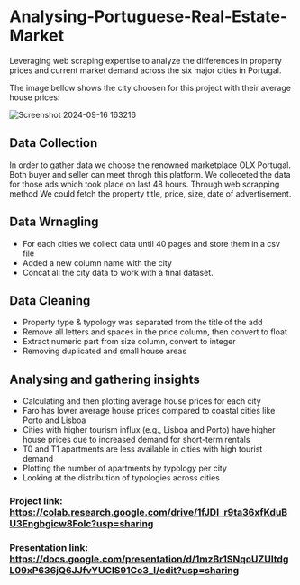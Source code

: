 # Analysing-Portuguese-Real-Estate-Market
Leveraging web scraping expertise to analyze the differences in property prices and current market demand across the six major cities in Portugal.

The image bellow shows the city choosen for this project with their average house prices: 

![Screenshot 2024-09-16 163216](https://github.com/user-attachments/assets/0010522b-bbab-4530-80c1-7c81ceda67f6)
## Data Collection 
In order to gather data we choose the renowned marketplace OLX Portugal. Both buyer and seller can meet throgh this platform. We colleceted the data for those ads which took place on last 48 hours. 
Through web scrapping method We could fetch the property title, price, size, date of advertisement.

## Data Wrnagling
- For each cities we collect data until 40 pages and store them in a csv file
- Added a new column name with the city
- Concat all the city data to work with a final dataset.

## Data Cleaning
- Property type & typology was separated from the title of the add
- Remove all letters and spaces in the price column, then convert to float
- Extract numeric part from size column, convert to integer
- Removing duplicated and small house areas

## Analysing and gathering insights
- Calculating and then plotting average house prices for each city
- Faro has lower average house prices compared to coastal cities like Porto and Lisboa
- Cities with higher tourism influx (e.g., Lisboa and Porto) have higher house prices due to increased demand for short-term rentals
- T0 and T1 apartments are less available in cities with high tourist demand
- Plotting the number of apartments by typology per city
- Looking at the distribution of typologies across cities


### Project link: https://colab.research.google.com/drive/1fJDI_r9ta36xfKduBU3Engbgicw8Folc?usp=sharing
### Presentation link: https://docs.google.com/presentation/d/1mzBr1SNqoUZUItdgL09xP636jQ6JJfvYUCIS91Co3_I/edit?usp=sharing
